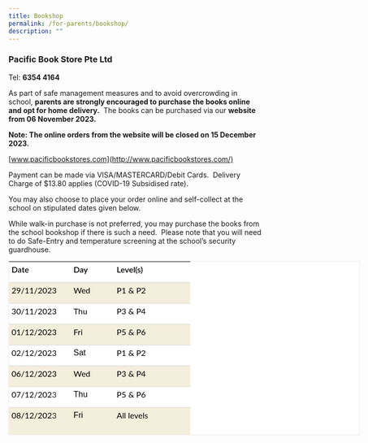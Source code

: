 ```yaml
---
title: Bookshop
permalink: /for-parents/bookshop/
description: ""
---
```

### Pacific Book Store Pte Ltd



Tel:&nbsp;**6354 4164**

As part of safe management measures and to avoid overcrowding in school,&nbsp;**parents are strongly encouraged to purchase the books online and opt for home delivery.**&nbsp; The books can be purchased via our&nbsp;**website from 06 November 2023.**

**Note: The online orders from the website will be closed on 15 December 2023.**

[www.pacificbookstores.com](http://www.pacificbookstores.com/)

Payment can be made via VISA/MASTERCARD/Debit Cards.&nbsp; Delivery Charge of $13.80 applies (COVID-19 Subsidised rate).

You may also choose to place your order online and self-collect at the school on stipulated dates given below.

While walk-in purchase is not preferred, you may purchase the books from the school bookshop if there is such a need.&nbsp; Please note that you will need to do Safe-Entry and temperature screening at the school’s security guardhouse.


<table style="box-sizing: inherit; font-family: Lato, sans-serif; border-collapse: collapse; border-spacing: 0px; width: 690px; color: rgb(72, 72, 72); font-size: 16px; font-style: normal; font-variant-ligatures: normal; font-variant-caps: normal; font-weight: 400; letter-spacing: normal; orphans: 2; text-align: start; text-transform: none; widows: 2; word-spacing: 0px; -webkit-text-stroke-width: 0px; white-space: normal; background-color: rgb(255, 255, 255); text-decoration-thickness: initial; text-decoration-style: initial; text-decoration-color: initial; margin: auto; outline: 0px; padding: 0px; clear: both; border: 1px solid rgb(234, 234, 234); height: 341px;" width="0" class="iveo_table ives_tab_1 ive_eobj_center"><tbody style="box-sizing: inherit; font-family: Lato, sans-serif; margin: 0px; outline: 0px; padding: 0px;" class=""><tr style="box-sizing: inherit; font-family: Lato, sans-serif; margin: 0px; outline: 0px; padding: 0px;" class=""><td style="box-sizing: inherit; font-family: Lato, sans-serif; padding: 5px; text-align: left; vertical-align: top; border-style: solid; border-color: rgb(214, 214, 214); border-image: initial; border-width: 0px 0px 1px; margin: 0px; outline: 0px; background: rgb(255, 255, 255); color: rgb(40, 40, 40); width: 112px;" class="" width="102"><p style="box-sizing: inherit; font-family: &quot;PT Sans&quot;, sans-serif; margin: 0px 0px 10px; padding: 0px; font-size: 16px; line-height: 20px !important; outline: 0px; color: rgb(0, 0, 0);" class=""><b style="box-sizing: inherit; font-family: inherit; font-weight: 600; margin: 0px; outline: 0px; padding: 0px;" class=""><span style="box-sizing: inherit; font-family: Lato, sans-serif; font-style: inherit; font-weight: inherit; margin: 0px; outline: 0px; padding: 0px;" class="">Date</span></b></p></td><td style="box-sizing: inherit; font-family: Lato, sans-serif; padding: 5px; text-align: left; vertical-align: top; border-style: solid; border-color: rgb(214, 214, 214); border-image: initial; border-width: 0px 0px 1px; margin: 0px; outline: 0px; background: rgb(255, 255, 255); color: rgb(40, 40, 40); width: 75px;" class="" width="66"><p style="box-sizing: inherit; font-family: &quot;PT Sans&quot;, sans-serif; margin: 0px 0px 10px; padding: 0px; font-size: 16px; line-height: 20px !important; outline: 0px; color: rgb(0, 0, 0);" class=""><b style="box-sizing: inherit; font-family: inherit; font-weight: 600; margin: 0px; outline: 0px; padding: 0px;" class=""><span style="box-sizing: inherit; font-family: Lato, sans-serif; font-style: inherit; font-weight: inherit; margin: 0px; outline: 0px; padding: 0px;" class="">Day</span></b></p></td><td style="box-sizing: inherit; font-family: Lato, sans-serif; padding: 5px; text-align: left; vertical-align: top; border-style: solid; border-color: rgb(214, 214, 214); border-image: initial; border-width: 0px 0px 1px; margin: 0px; outline: 0px; background: rgb(255, 255, 255); color: rgb(40, 40, 40); width: 140px;" class="" width="132"><p style="box-sizing: inherit; font-family: &quot;PT Sans&quot;, sans-serif; margin: 0px 0px 10px; padding: 0px; font-size: 16px; line-height: 20px !important; outline: 0px; color: rgb(0, 0, 0);" class=""><b style="box-sizing: inherit; font-family: inherit; font-weight: 600; margin: 0px; outline: 0px; padding: 0px;" class=""><span style="box-sizing: inherit; font-family: Lato, sans-serif; font-style: inherit; font-weight: inherit; margin: 0px; outline: 0px; padding: 0px;" class="">Level(s)</span></b></p></td></tr><tr style="box-sizing: inherit; font-family: Lato, sans-serif; margin: 0px; outline: 0px; padding: 0px;" class=""><td style="box-sizing: inherit; font-family: Lato, sans-serif; padding: 5px; text-align: left; vertical-align: top; border-style: solid; border-color: rgb(214, 214, 214); border-image: initial; border-width: 0px 0px 1px; margin: 0px; outline: 0px; background: rgb(244, 238, 220); color: rgb(40, 40, 40);" class="" width="102"><p style="box-sizing: inherit; font-family: &quot;PT Sans&quot;, sans-serif; margin: 0px 0px 10px; padding: 0px; font-size: 16px; line-height: 20px !important; outline: 0px; color: rgb(0, 0, 0);" class=""><span style="box-sizing: inherit; font-family: Lato, sans-serif; font-style: inherit; font-weight: inherit; margin: 0px; outline: 0px; padding: 0px;" class="">29/11/2023</span></p></td><td style="box-sizing: inherit; font-family: Lato, sans-serif; padding: 5px; text-align: left; vertical-align: top; border-style: solid; border-color: rgb(214, 214, 214); border-image: initial; border-width: 0px 0px 1px; margin: 0px; outline: 0px; background: rgb(244, 238, 220); color: rgb(40, 40, 40);" class="" width="66"><p style="box-sizing: inherit; font-family: &quot;PT Sans&quot;, sans-serif; margin: 0px 0px 10px; padding: 0px; font-size: 16px; line-height: 20px !important; outline: 0px; color: rgb(0, 0, 0);" class=""><span style="box-sizing: inherit; font-family: Lato, sans-serif; font-style: inherit; font-weight: inherit; margin: 0px; outline: 0px; padding: 0px;" class="">Wed</span></p></td><td style="box-sizing: inherit; font-family: Lato, sans-serif; padding: 5px; text-align: left; vertical-align: top; border-style: solid; border-color: rgb(214, 214, 214); border-image: initial; border-width: 0px 0px 1px; margin: 0px; outline: 0px; background: rgb(244, 238, 220); color: rgb(40, 40, 40);" class="" width="132"><p style="box-sizing: inherit; font-family: &quot;PT Sans&quot;, sans-serif; margin: 0px 0px 10px; padding: 0px; font-size: 16px; line-height: 20px !important; outline: 0px; color: rgb(0, 0, 0);" class=""><span style="box-sizing: inherit; font-family: Lato, sans-serif; font-style: inherit; font-weight: inherit; margin: 0px; outline: 0px; padding: 0px;" class="">P1 &amp; P2</span></p></td></tr><tr style="box-sizing: inherit; font-family: Lato, sans-serif; margin: 0px; outline: 0px; padding: 0px;" class=""><td style="box-sizing: inherit; font-family: Lato, sans-serif; padding: 5px; text-align: left; vertical-align: top; border-style: solid; border-color: rgb(214, 214, 214); border-image: initial; border-width: 0px 0px 1px; margin: 0px; outline: 0px; background: rgb(255, 255, 255); color: rgb(40, 40, 40);" class="" width="102"><p style="box-sizing: inherit; font-family: &quot;PT Sans&quot;, sans-serif; margin: 0px 0px 10px; padding: 0px; font-size: 16px; line-height: 20px !important; outline: 0px; color: rgb(0, 0, 0);" class=""><span style="box-sizing: inherit; font-family: Lato, sans-serif; font-style: inherit; font-weight: inherit; margin: 0px; outline: 0px; padding: 0px;" class="">30/11/2023</span></p></td><td style="box-sizing: inherit; font-family: Lato, sans-serif; padding: 5px; text-align: left; vertical-align: top; border-style: solid; border-color: rgb(214, 214, 214); border-image: initial; border-width: 0px 0px 1px; margin: 0px; outline: 0px; background: rgb(255, 255, 255); color: rgb(40, 40, 40);" class="" width="66"><p style="box-sizing: inherit; font-family: &quot;PT Sans&quot;, sans-serif; margin: 0px 0px 10px; padding: 0px; font-size: 16px; line-height: 20px !important; outline: 0px; color: rgb(0, 0, 0);" class=""><span style="box-sizing: inherit; font-family: Lato, sans-serif; font-style: inherit; font-weight: inherit; margin: 0px; outline: 0px; padding: 0px;" class="">Thu</span></p></td><td style="box-sizing: inherit; font-family: Lato, sans-serif; padding: 5px; text-align: left; vertical-align: top; border-style: solid; border-color: rgb(214, 214, 214); border-image: initial; border-width: 0px 0px 1px; margin: 0px; outline: 0px; background: rgb(255, 255, 255); color: rgb(40, 40, 40);" class="" width="132"><p style="box-sizing: inherit; font-family: &quot;PT Sans&quot;, sans-serif; margin: 0px 0px 10px; padding: 0px; font-size: 16px; line-height: 20px !important; outline: 0px; color: rgb(0, 0, 0);" class=""><span style="box-sizing: inherit; font-family: Lato, sans-serif; font-style: inherit; font-weight: inherit; margin: 0px; outline: 0px; padding: 0px;" class="">P3 &amp; P4</span></p></td></tr><tr style="box-sizing: inherit; font-family: Lato, sans-serif; margin: 0px; outline: 0px; padding: 0px;" class=""><td style="box-sizing: inherit; font-family: Lato, sans-serif; padding: 5px; text-align: left; vertical-align: top; border-style: solid; border-color: rgb(214, 214, 214); border-image: initial; border-width: 0px 0px 1px; margin: 0px; outline: 0px; background: rgb(244, 238, 220); color: rgb(40, 40, 40);" class="" width="102"><p style="box-sizing: inherit; font-family: &quot;PT Sans&quot;, sans-serif; margin: 0px 0px 10px; padding: 0px; font-size: 16px; line-height: 20px !important; outline: 0px; color: rgb(0, 0, 0);" class=""><span style="box-sizing: inherit; font-family: Lato, sans-serif; font-style: inherit; font-weight: inherit; margin: 0px; outline: 0px; padding: 0px;" class="">01/12/2023</span></p></td><td style="box-sizing: inherit; font-family: Lato, sans-serif; padding: 5px; text-align: left; vertical-align: top; border-style: solid; border-color: rgb(214, 214, 214); border-image: initial; border-width: 0px 0px 1px; margin: 0px; outline: 0px; background: rgb(244, 238, 220); color: rgb(40, 40, 40);" class="" width="66"><p style="box-sizing: inherit; font-family: &quot;PT Sans&quot;, sans-serif; margin: 0px 0px 10px; padding: 0px; font-size: 16px; line-height: 20px !important; outline: 0px; color: rgb(0, 0, 0);" class=""><span style="box-sizing: inherit; font-family: Lato, sans-serif; font-style: inherit; font-weight: inherit; margin: 0px; outline: 0px; padding: 0px;" class="">Fri</span></p></td><td style="box-sizing: inherit; font-family: Lato, sans-serif; padding: 5px; text-align: left; vertical-align: top; border-style: solid; border-color: rgb(214, 214, 214); border-image: initial; border-width: 0px 0px 1px; margin: 0px; outline: 0px; background: rgb(244, 238, 220); color: rgb(40, 40, 40);" class="" width="132"><p style="box-sizing: inherit; font-family: &quot;PT Sans&quot;, sans-serif; margin: 0px 0px 10px; padding: 0px; font-size: 16px; line-height: 20px !important; outline: 0px; color: rgb(0, 0, 0);" class=""><span style="box-sizing: inherit; font-family: Lato, sans-serif; font-style: inherit; font-weight: inherit; margin: 0px; outline: 0px; padding: 0px;" class="">P5 &amp; P6</span></p></td></tr><tr style="box-sizing: inherit; font-family: Lato, sans-serif; margin: 0px; outline: 0px; padding: 0px;" class=""><td style="box-sizing: inherit; font-family: Lato, sans-serif; padding: 5px; text-align: left; vertical-align: top; border-style: solid; border-color: rgb(214, 214, 214); border-image: initial; border-width: 0px 0px 1px; margin: 0px; outline: 0px; background: rgb(255, 255, 255); color: rgb(40, 40, 40);" class="" width="102"><p style="box-sizing: inherit; font-family: &quot;PT Sans&quot;, sans-serif; margin: 0px 0px 10px; padding: 0px; font-size: 16px; line-height: 20px !important; outline: 0px; color: rgb(0, 0, 0);" class=""><span style="box-sizing: inherit; font-family: Lato, sans-serif; font-style: inherit; font-weight: inherit; margin: 0px; outline: 0px; padding: 0px;" class="">02/12/2023</span></p></td><td style="box-sizing: inherit; font-family: Lato, sans-serif; padding: 5px; text-align: left; vertical-align: top; border-style: solid; border-color: rgb(214, 214, 214); border-image: initial; border-width: 0px 0px 1px; margin: 0px; outline: 0px; background: rgb(255, 255, 255); color: rgb(40, 40, 40);" class="" width="66"><p style="box-sizing: inherit; font-family: &quot;PT Sans&quot;, sans-serif; margin: 0px 0px 10px; padding: 0px; font-size: 16px; line-height: 20px !important; outline: 0px; color: rgb(0, 0, 0);" class="">Sat</p></td><td style="box-sizing: inherit; font-family: Lato, sans-serif; padding: 5px; text-align: left; vertical-align: top; border-style: solid; border-color: rgb(214, 214, 214); border-image: initial; border-width: 0px 0px 1px; margin: 0px; outline: 0px; background: rgb(255, 255, 255); color: rgb(40, 40, 40);" class="" width="132"><p style="box-sizing: inherit; font-family: &quot;PT Sans&quot;, sans-serif; margin: 0px 0px 10px; padding: 0px; font-size: 16px; line-height: 20px !important; outline: 0px; color: rgb(0, 0, 0);" class=""><span style="box-sizing: inherit; font-family: Lato, sans-serif; font-style: inherit; font-weight: inherit; margin: 0px; outline: 0px; padding: 0px;" class="">P1 &amp; P2</span></p></td></tr><tr style="box-sizing: inherit; font-family: Lato, sans-serif; margin: 0px; outline: 0px; padding: 0px;" class=""><td style="box-sizing: inherit; font-family: Lato, sans-serif; padding: 5px; text-align: left; vertical-align: top; border-style: solid; border-color: rgb(214, 214, 214); border-image: initial; border-width: 0px 0px 1px; margin: 0px; outline: 0px; background: rgb(244, 238, 220); color: rgb(40, 40, 40);" class="" width="102"><p style="box-sizing: inherit; font-family: &quot;PT Sans&quot;, sans-serif; margin: 0px 0px 10px; padding: 0px; font-size: 16px; line-height: 20px !important; outline: 0px; color: rgb(0, 0, 0);" class=""><span style="box-sizing: inherit; font-family: Lato, sans-serif; font-style: inherit; font-weight: inherit; margin: 0px; outline: 0px; padding: 0px;" class="">06/12/2023<font style="box-sizing: inherit; font-family: Lato, sans-serif; margin: 0px; outline: 0px; padding: 0px;" color="#282828"></font></span></p></td><td style="box-sizing: inherit; font-family: Lato, sans-serif; padding: 5px; text-align: left; vertical-align: top; border-style: solid; border-color: rgb(214, 214, 214); border-image: initial; border-width: 0px 0px 1px; margin: 0px; outline: 0px; background: rgb(244, 238, 220); color: rgb(40, 40, 40);" class="" width="66"><p style="box-sizing: inherit; font-family: &quot;PT Sans&quot;, sans-serif; margin: 0px 0px 10px; padding: 0px; font-size: 16px; line-height: 20px !important; outline: 0px; color: rgb(0, 0, 0);" class=""><span style="box-sizing: inherit; font-family: Lato, sans-serif; font-style: inherit; font-weight: inherit; margin: 0px; outline: 0px; padding: 0px;" class="">Wed</span></p></td><td style="box-sizing: inherit; font-family: Lato, sans-serif; padding: 5px; text-align: left; vertical-align: top; border-style: solid; border-color: rgb(214, 214, 214); border-image: initial; border-width: 0px 0px 1px; margin: 0px; outline: 0px; background: rgb(244, 238, 220); color: rgb(40, 40, 40);" class="" width="132"><p style="box-sizing: inherit; font-family: &quot;PT Sans&quot;, sans-serif; margin: 0px 0px 10px; padding: 0px; font-size: 16px; line-height: 20px !important; outline: 0px; color: rgb(0, 0, 0);" class=""><span style="box-sizing: inherit; font-family: Lato, sans-serif; font-style: inherit; font-weight: inherit; margin: 0px; outline: 0px; padding: 0px;" class="">P3 &amp; P4</span></p></td></tr><tr style="box-sizing: inherit; font-family: Lato, sans-serif; margin: 0px; outline: 0px; padding: 0px;" class=""><td style="box-sizing: inherit; font-family: Lato, sans-serif; padding: 5px; text-align: left; vertical-align: top; border-style: solid; border-color: rgb(214, 214, 214); border-image: initial; border-width: 0px 0px 1px; margin: 0px; outline: 0px; background: rgb(255, 255, 255); color: rgb(40, 40, 40);" class="" width="102"><p style="box-sizing: inherit; font-family: &quot;PT Sans&quot;, sans-serif; margin: 0px 0px 10px; padding: 0px; font-size: 16px; line-height: 20px !important; outline: 0px; color: rgb(0, 0, 0);" class=""><span style="box-sizing: inherit; font-family: Lato, sans-serif; font-style: inherit; font-weight: inherit; margin: 0px; outline: 0px; padding: 0px;" class="">07/12/202<font style="box-sizing: inherit; font-family: Lato, sans-serif; margin: 0px; outline: 0px; padding: 0px;" color="#282828">3</font></span></p></td><td style="box-sizing: inherit; font-family: Lato, sans-serif; padding: 5px; text-align: left; vertical-align: top; border-style: solid; border-color: rgb(214, 214, 214); border-image: initial; border-width: 0px 0px 1px; margin: 0px; outline: 0px; background: rgb(255, 255, 255); color: rgb(40, 40, 40);" class="" width="66"><p style="box-sizing: inherit; font-family: &quot;PT Sans&quot;, sans-serif; margin: 0px 0px 10px; padding: 0px; font-size: 16px; line-height: 20px !important; outline: 0px; color: rgb(0, 0, 0);" class="">Thu</p></td><td style="box-sizing: inherit; font-family: Lato, sans-serif; padding: 5px; text-align: left; vertical-align: top; border-style: solid; border-color: rgb(214, 214, 214); border-image: initial; border-width: 0px 0px 1px; margin: 0px; outline: 0px; background: rgb(255, 255, 255); color: rgb(40, 40, 40);" class="" width="132"><p style="box-sizing: inherit; font-family: &quot;PT Sans&quot;, sans-serif; margin: 0px 0px 10px; padding: 0px; font-size: 16px; line-height: 20px !important; outline: 0px; color: rgb(0, 0, 0);" class=""><span style="box-sizing: inherit; font-family: Lato, sans-serif; font-style: inherit; font-weight: inherit; margin: 0px; outline: 0px; padding: 0px;" class="">P5 &amp; P6</span></p></td></tr><tr style="box-sizing: inherit; font-family: Lato, sans-serif; margin: 0px; outline: 0px; padding: 0px;" class=""><td style="box-sizing: inherit; font-family: Lato, sans-serif; padding: 5px; text-align: left; vertical-align: top; border-style: solid; border-color: rgb(214, 214, 214); border-image: initial; border-width: 0px 0px 1px; margin: 0px; outline: 0px; background: rgb(244, 238, 220); color: rgb(40, 40, 40);" class="" width="102"><p style="box-sizing: inherit; font-family: &quot;PT Sans&quot;, sans-serif; margin: 0px 0px 10px; padding: 0px; font-size: 16px; line-height: 20px !important; outline: 0px; color: rgb(0, 0, 0);" class=""><span style="box-sizing: inherit; font-family: Lato, sans-serif; font-style: inherit; font-weight: inherit; margin: 0px; outline: 0px; padding: 0px;" class="">08/12/202<font style="box-sizing: inherit; font-family: Lato, sans-serif; margin: 0px; outline: 0px; padding: 0px;" color="#282828">3<span style="box-sizing: inherit; font-family: Lato, sans-serif; font-style: inherit; font-weight: inherit; margin: 0px; outline: 0px; padding: 0px;">&nbsp;&nbsp; &nbsp;</span><span style="box-sizing: inherit; font-family: Lato, sans-serif; font-style: inherit; font-weight: inherit; margin: 0px; outline: 0px; padding: 0px;">&nbsp;&nbsp;</span></font></span></p></td><td style="box-sizing: inherit; font-family: Lato, sans-serif; padding: 5px; text-align: left; vertical-align: top; border-style: solid; border-color: rgb(214, 214, 214); border-image: initial; border-width: 0px 0px 1px; margin: 0px; outline: 0px; background: rgb(244, 238, 220); color: rgb(40, 40, 40);" class="" width="66"><p style="box-sizing: inherit; font-family: &quot;PT Sans&quot;, sans-serif; margin: 0px 0px 10px; padding: 0px; font-size: 16px; line-height: 20px !important; outline: 0px; color: rgb(0, 0, 0);" class="">Fri</p></td><td style="box-sizing: inherit; font-family: Lato, sans-serif; padding: 5px; text-align: left; vertical-align: top; border-style: solid; border-color: rgb(214, 214, 214); border-image: initial; border-width: 0px 0px 1px; margin: 0px; outline: 0px; background: rgb(244, 238, 220); color: rgb(40, 40, 40);" class="" width="132"><p style="box-sizing: inherit; font-family: &quot;PT Sans&quot;, sans-serif; margin: 0px 0px 10px; padding: 0px; font-size: 16px; line-height: 20px !important; outline: 0px; color: rgb(0, 0, 0);" class=""><span style="box-sizing: inherit; font-family: Lato, sans-serif; font-style: inherit; font-weight: inherit; margin: 0px; outline: 0px; padding: 0px;" class="">All levels</span></p></td></tr><tr style="box-sizing: inherit; font-family: Lato, sans-serif; margin: 0px; outline: 0px; padding: 0px;"><td style="box-sizing: inherit; font-family: Lato, sans-serif; padding: 5px; text-align: left; vertical-align: top; border-style: solid; border-color: rgb(214, 214, 214); border-image: initial; border-width: 0px 0px 1px; margin: 0px; outline: 0px; background: rgb(255, 255, 255); color: rgb(40, 40, 40);">09/12/2023</td><td style="box-sizing: inherit; font-family: Lato, sans-serif; padding: 5px; text-align: left; vertical-align: top; border-style: solid; border-color: rgb(214, 214, 214); border-image: initial; border-width: 0px 0px 1px; margin: 0px; outline: 0px; background: rgb(255, 255, 255); color: rgb(40, 40, 40);">Sat</td><td style="box-sizing: inherit; font-family: Lato, sans-serif; padding: 5px; text-align: left; vertical-align: top; border-style: solid; border-color: rgb(214, 214, 214); border-image: initial; border-width: 0px 0px 1px; margin: 0px; outline: 0px; background: rgb(255, 255, 255); color: rgb(40, 40, 40);">All levels</td></tr><tr style="box-sizing: inherit; font-family: Lato, sans-serif; margin: 0px; outline: 0px; padding: 0px;"><td style="box-sizing: inherit; font-family: Lato, sans-serif; padding: 5px; text-align: left; vertical-align: top; border-style: solid; border-color: rgb(214, 214, 214); border-image: initial; border-width: 0px 0px 1px; margin: 0px; outline: 0px; background: rgb(244, 238, 220); color: rgb(40, 40, 40);">13/12/2023</td><td style="box-sizing: inherit; font-family: Lato, sans-serif; padding: 5px; text-align: left; vertical-align: top; border-style: solid; border-color: rgb(214, 214, 214); border-image: initial; border-width: 0px 0px 1px; margin: 0px; outline: 0px; background: rgb(244, 238, 220); color: rgb(40, 40, 40);">Wed</td><td style="box-sizing: inherit; font-family: Lato, sans-serif; padding: 5px; text-align: left; vertical-align: top; border-style: solid; border-color: rgb(214, 214, 214); border-image: initial; border-width: 0px 0px 1px; margin: 0px; outline: 0px; background: rgb(244, 238, 220); color: rgb(40, 40, 40);">All levels</td></tr><tr style="box-sizing: inherit; font-family: Lato, sans-serif; margin: 0px; outline: 0px; padding: 0px;"><td style="box-sizing: inherit; font-family: Lato, sans-serif; padding: 5px; text-align: left; vertical-align: top; border-style: solid; border-color: rgb(214, 214, 214); border-image: initial; border-width: 0px 0px 1px; margin: 0px; outline: 0px; background: rgb(255, 255, 255); color: rgb(40, 40, 40);">14/12/2023</td><td style="box-sizing: inherit; font-family: Lato, sans-serif; padding: 5px; text-align: left; vertical-align: top; border-style: solid; border-color: rgb(214, 214, 214); border-image: initial; border-width: 0px 0px 1px; margin: 0px; outline: 0px; background: rgb(255, 255, 255); color: rgb(40, 40, 40);">Thu&nbsp;</td><td style="box-sizing: inherit; font-family: Lato, sans-serif; padding: 5px; text-align: left; vertical-align: top; border-style: solid; border-color: rgb(214, 214, 214); border-image: initial; border-width: 0px 0px 1px; margin: 0px; outline: 0px; background: rgb(255, 255, 255); color: rgb(40, 40, 40);">All levels</td></tr><tr style="box-sizing: inherit; font-family: Lato, sans-serif; margin: 0px; outline: 0px; padding: 0px;"><td style="box-sizing: inherit; font-family: Lato, sans-serif; padding: 5px; text-align: left; vertical-align: top; border-style: solid; border-color: rgb(214, 214, 214); border-image: initial; border-width: 0px 0px 1px; margin: 0px; outline: 0px; background: rgb(244, 238, 220); color: rgb(40, 40, 40);">15/12/2023</td><td style="box-sizing: inherit; font-family: Lato, sans-serif; padding: 5px; text-align: left; vertical-align: top; border-style: solid; border-color: rgb(214, 214, 214); border-image: initial; border-width: 0px 0px 1px; margin: 0px; outline: 0px; background: rgb(244, 238, 220); color: rgb(40, 40, 40);">Fri</td><td style="box-sizing: inherit; font-family: Lato, sans-serif; padding: 5px; text-align: left; vertical-align: top; border-style: solid; border-color: rgb(214, 214, 214); border-image: initial; border-width: 0px 0px 1px; margin: 0px; outline: 0px; background: rgb(244, 238, 220); color: rgb(40, 40, 40);">All levels</td></tr><tr style="box-sizing: inherit; font-family: Lato, sans-serif; margin: 0px; outline: 0px; padding: 0px;"><td style="box-sizing: inherit; font-family: Lato, sans-serif; padding: 5px; text-align: left; vertical-align: top; border-style: solid; border-color: rgb(214, 214, 214); border-image: initial; border-width: 0px 0px 1px; margin: 0px; outline: 0px; background: rgb(255, 255, 255); color: rgb(40, 40, 40);">16/12/2023</td><td style="box-sizing: inherit; font-family: Lato, sans-serif; padding: 5px; text-align: left; vertical-align: top; border-style: solid; border-color: rgb(214, 214, 214); border-image: initial; border-width: 0px 0px 1px; margin: 0px; outline: 0px; background: rgb(255, 255, 255); color: rgb(40, 40, 40);">Sat</td><td style="box-sizing: inherit; font-family: Lato, sans-serif; padding: 5px; text-align: left; vertical-align: top; border-style: solid; border-color: rgb(214, 214, 214); border-image: initial; border-width: 0px 0px 1px; margin: 0px; outline: 0px; background: rgb(255, 255, 255); color: rgb(40, 40, 40);">All levels</td></tr><tr style="box-sizing: inherit; font-family: Lato, sans-serif; margin: 0px; outline: 0px; padding: 0px;"><td style="box-sizing: inherit; font-family: Lato, sans-serif; padding: 5px; text-align: left; vertical-align: top; border-style: solid; border-color: rgb(214, 214, 214); border-image: initial; border-width: 0px 0px 1px; margin: 0px; outline: 0px; background: rgb(244, 238, 220); color: rgb(40, 40, 40);">26/12/2023</td><td style="box-sizing: inherit; font-family: Lato, sans-serif; padding: 5px; text-align: left; vertical-align: top; border-style: solid; border-color: rgb(214, 214, 214); border-image: initial; border-width: 0px 0px 1px; margin: 0px; outline: 0px; background: rgb(244, 238, 220); color: rgb(40, 40, 40);">Tue</td><td style="box-sizing: inherit; font-family: Lato, sans-serif; padding: 5px; text-align: left; vertical-align: top; border-style: solid; border-color: rgb(214, 214, 214); border-image: initial; border-width: 0px 0px 1px; margin: 0px; outline: 0px; background: rgb(244, 238, 220); color: rgb(40, 40, 40);">All levels<br style="box-sizing: inherit; font-family: Lato, sans-serif; margin: 0px; outline: 0px; padding: 0px;"></td></tr><tr style="box-sizing: inherit; font-family: Lato, sans-serif; margin: 0px; outline: 0px; padding: 0px;"><td style="box-sizing: inherit; font-family: Lato, sans-serif; padding: 5px; text-align: left; vertical-align: top; border-style: solid; border-color: rgb(214, 214, 214); border-image: initial; border-width: 0px 0px 1px; margin: 0px; outline: 0px; background: rgb(255, 255, 255); color: rgb(40, 40, 40);">27/12/2023</td><td style="box-sizing: inherit; font-family: Lato, sans-serif; padding: 5px; text-align: left; vertical-align: top; border-style: solid; border-color: rgb(214, 214, 214); border-image: initial; border-width: 0px 0px 1px; margin: 0px; outline: 0px; background: rgb(255, 255, 255); color: rgb(40, 40, 40);">Wed</td><td style="box-sizing: inherit; font-family: Lato, sans-serif; padding: 5px; text-align: left; vertical-align: top; border-style: solid; border-color: rgb(214, 214, 214); border-image: initial; border-width: 0px 0px 1px; margin: 0px; outline: 0px; background: rgb(255, 255, 255); color: rgb(40, 40, 40);">All levels</td></tr><tr style="box-sizing: inherit; font-family: Lato, sans-serif; margin: 0px; outline: 0px; padding: 0px;"><td style="box-sizing: inherit; font-family: Lato, sans-serif; padding: 5px; text-align: left; vertical-align: top; border: 0px solid rgb(214, 214, 214); margin: 0px; outline: 0px; background: rgb(244, 238, 220); color: rgb(40, 40, 40);">28/12/2023</td><td style="box-sizing: inherit; font-family: Lato, sans-serif; padding: 5px; text-align: left; vertical-align: top; border: 0px solid rgb(214, 214, 214); margin: 0px; outline: 0px; background: rgb(244, 238, 220); color: rgb(40, 40, 40);">Thu</td><td style="box-sizing: inherit; font-family: Lato, sans-serif; padding: 5px; text-align: left; vertical-align: top; border: 0px solid rgb(214, 214, 214); margin: 0px; outline: 0px; background: rgb(244, 238, 220); color: rgb(40, 40, 40);">All levels</td></tr></tbody></table>